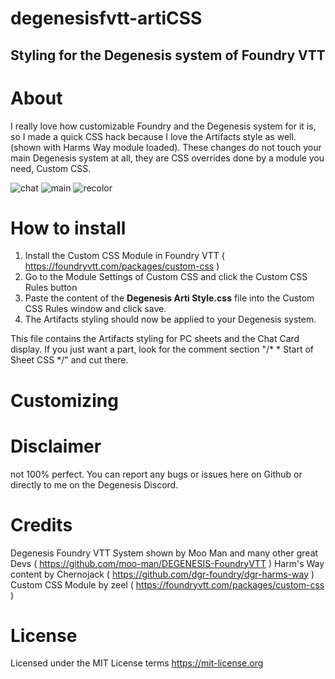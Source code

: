 # degenesisfvtt-artiCSS
## Styling for the Degenesis system of Foundry VTT

# About
I really love how customizable Foundry and the Degenesis system for it is, so I made a quick CSS hack because I love the Artifacts style as well. (shown with Harms Way module loaded). These changes do not touch your main Degenesis system at all, they are CSS overrides done by a module you need, Custom CSS.

![chat](https://user-images.githubusercontent.com/72170114/134515530-f8d89b3e-6de9-4d17-bdaa-64bc81652652.png)
![main](https://user-images.githubusercontent.com/72170114/134515544-d87a5dae-f057-4892-93bd-9b54d298ef92.png)
![recolor](https://user-images.githubusercontent.com/72170114/134515554-e4f8cdce-ef1f-424e-ba1d-71d216745c59.png)

# How to install
1. Install the Custom CSS Module in Foundry VTT ( https://foundryvtt.com/packages/custom-css )
2. Go to the Module Settings of Custom CSS and click the Custom CSS Rules button
3. Paste the content of the **Degenesis Arti Style.css** file into the Custom CSS Rules window and click save.
4. The Artifacts styling should now be applied to your Degenesis system.

This file contains the Artifacts styling for PC sheets and the Chat Card display. If you just want a part, look for the comment section "/* * Start of Sheet CSS */" and cut there. 

# Customizing

# Disclaimer
not 100% perfect. You can report any bugs or issues here on Github or directly to me on the Degenesis Discord.

# Credits
Degenesis Foundry VTT System shown by Moo Man and many other great Devs ( https://github.com/moo-man/DEGENESIS-FoundryVTT )
Harm's Way content by Chernojack ( https://github.com/dgr-foundry/dgr-harms-way )
Custom CSS Module by zeel ( https://foundryvtt.com/packages/custom-css )

# License
Licensed under the MIT License terms https://mit-license.org
